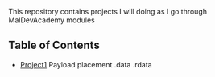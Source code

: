 This repository contains projects I will doing as I go through MalDevAcademy modules
## Table of Contents
- [Project1](./Project1) Payload placement .data .rdata
